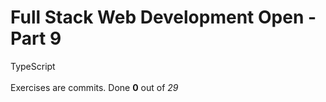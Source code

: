 <h1>Full Stack Web Development Open - Part 9</h1>

TypeScript</br></br>
Exercises are commits. Done **0** out of _29_
</br></br>
